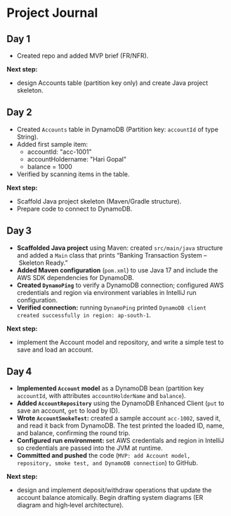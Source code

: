 # Project Journal

## Day 1
- Created repo and added MVP brief (FR/NFR).

**Next step:**
- design Accounts table (partition key only) and create Java project skeleton.

## Day 2
- Created `Accounts` table in DynamoDB (Partition key: `accountId` of type String).
- Added first sample item:
	- accountId: "acc-1001"
	- accountHoldername: "Hari Gopal"
	- balance = 1000
- Verified by scanning items in the table.

**Next step:**
- Scaffold Java project skeleton (Maven/Gradle structure).
- Prepare code to connect to DynamoDB.

## Day 3

- **Scaffolded Java project** using Maven: created `src/main/java` structure and added a `Main` class that prints “Banking Transaction System – Skeleton Ready.”  
- **Added Maven configuration** (`pom.xml`) to use Java 17 and include the AWS SDK dependencies for DynamoDB.  
- **Created `DynamoPing`** to verify a DynamoDB connection; configured AWS credentials and region via environment variables in IntelliJ run configuration.  
- **Verified connection:** running `DynamoPing` printed `DynamoDB client created successfully in region: ap-south-1`.  

**Next step:**
- implement the Account model and repository, and write a simple test to save and load an account.

## Day 4

- **Implemented `Account` model** as a DynamoDB bean (partition key `accountId`, with attributes `accountHolderName` and `balance`).  
- **Added `AccountRepository`** using the DynamoDB Enhanced Client (`put` to save an account, `get` to load by ID).  
- **Wrote `AccountSmokeTest`:** created a sample account `acc-1002`, saved it, and read it back from DynamoDB. The test printed the loaded ID, name, and balance, confirming the round trip.  
- **Configured run environment:** set AWS credentials and region in IntelliJ so credentials are passed into the JVM at runtime.  
- **Committed and pushed** the code (`MVP: add Account model, repository, smoke test, and DynamoDB connection`) to GitHub.  

**Next step:**
- design and implement deposit/withdraw operations that update the account balance atomically. Begin drafting system diagrams (ER diagram and high‑level architecture).